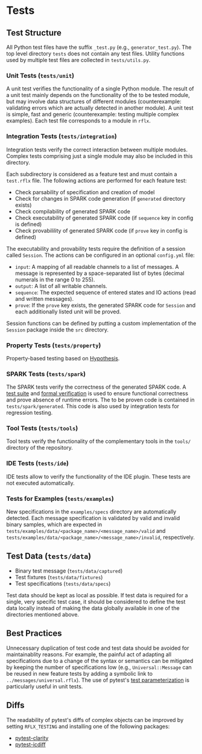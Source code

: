 # Tests

## Test Structure

All Python test files have the suffix `_test.py` (e.g., `generator_test.py`). The top level directory `tests` does not contain any test files. Utility functions used by multiple test files are collected in `tests/utils.py`.

### Unit Tests (`tests/unit`)

A unit test verifies the functionality of a single Python module. The result of a unit test mainly depends on the functionality of the to be tested module, but may involve data structures of different modules (counterexample: validating errors which are actually detected in another module). A unit test is simple, fast and generic (counterexample: testing multiple complex examples). Each test file corresponds to a module in `rflx`.

### Integration Tests (`tests/integration`)

Integration tests verify the correct interaction between multiple modules. Complex tests comprising just a single module may also be included in this directory.

Each subdirectory is considered as a feature test and must contain a `test.rflx` file. The following actions are performed for each feature test:

- Check parsability of specification and creation of model
- Check for changes in SPARK code generation (if `generated` directory exists)
- Check compilability of generated SPARK code
- Check executability of generated SPARK code (if `sequence` key in config is defined)
- Check provabilility of generated SPARK code (if `prove` key in config is defined)

The executability and provability tests require the definition of a session called `Session`. The actions can be configured in an optional `config.yml` file:

- `input`: A mapping of all readable channels to a list of messages. A message is represented by a space-separated list of bytes (decimal numerals in the range 0 to 255).
- `output`: A list of all writable channels.
- `sequence`: The expected sequence of entered states and IO actions (read and written messages).
- `prove`: If the `prove` key exists, the generated SPARK code for `Session` and each additionally listed unit will be proved.

Session functions can be defined by putting a custom implementation of the `Session` package inside the `src` directory.

### Property Tests (`tests/property`)

Property-based testing based on [Hypothesis](https://hypothesis.readthedocs.io/).

### SPARK Tests (`tests/spark`)

The SPARK tests verify the correctness of the generated SPARK code. A [test suite](https://docs.adacore.com/live/wave/aunit/html/aunit_cb/aunit_cb.html) and [formal verification](https://docs.adacore.com/live/wave/spark2014/html/spark2014_ug/en/gnatprove.html) is used to ensure functional correctness and prove absence of runtime errors. The to be proven code is contained in `tests/spark/generated`. This code is also used by integration tests for regression testing.

### Tool Tests (`tests/tools`)

Tool tests verify the functionality of the complementary tools in the `tools/` directory of the repository.

### IDE Tests (`tests/ide`)

IDE tests allow to verify the functionality of the IDE plugin. These tests are not executed automatically.

### Tests for Examples (`tests/examples`)

New specifications in the `examples/specs` directory are automatically detected. Each message specification is validated by valid and invalid binary samples, which are expected in `tests/examples/data/<package_name>/<message_name>/valid` and `tests/examples/data/<package_name>/<message_name>/invalid`, respectively.

## Test Data (`tests/data`)

- Binary test message (`tests/data/captured`)
- Test fixtures (`tests/data/fixtures`)
- Test specifications (`tests/data/specs`)

Test data should be kept as local as possible. If test data is required for a single, very specific test case, it should be considered to define the test data locally instead of making the data globally available in one of the directories mentioned above.

## Best Practices

Unnecessary duplication of test code and test data should be avoided for maintainablity reasons. For example, the painful act of adapting all specifications due to a change of the syntax or semantics can be mitigated by keeping the number of specifications low (e.g., `Universal::Message` can be reused in new feature tests by adding a symbolic link to `../messages/universal.rflx`). The use of pytest's [test parameterization](https://docs.pytest.org/en/stable/parametrize.html) is particularly useful in unit tests.

## Diffs

The readability of pytest's diffs of complex objects can be improved by setting `RFLX_TESTING` and installing one of the following packages:

- [pytest-clarity](https://github.com/darrenburns/pytest-clarity)
- [pytest-icdiff](https://github.com/hjwp/pytest-icdiff)
